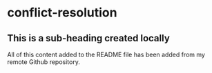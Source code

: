 # conflict-resolution

## This is a sub-heading created locally

All of this content added to the README file has been added from my remote Github repository.
